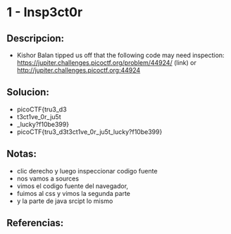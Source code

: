 # 1 - Insp3ct0r

## Descripcion:
* Kishor Balan tipped us off that the following code may need inspection: https://jupiter.challenges.picoctf.org/problem/44924/ (link) or http://jupiter.challenges.picoctf.org:44924

## Solucion:
* picoCTF{tru3_d3
*  t3ct1ve_0r_ju5t
*  _lucky?f10be399}
*  picoCTF{tru3_d3t3ct1ve_0r_ju5t_lucky?f10be399}

## Notas:
* clic derecho y luego inspeccionar codigo fuente
* nos vamos a sources
* vimos el codigo fuente del navegador, 
* fuimos al css y vimos la segunda parte 
* y la parte de java srcipt lo mismo

## Referencias: